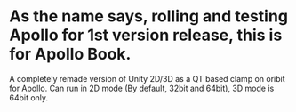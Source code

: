 # As the name says, rolling and testing Apollo for 1st version release, this is for Apollo Book.
A completely remade version of Unity 2D/3D as a QT based clamp on oribit for Apollo. Can run in 2D mode (By default, 32bit and 64bit), 3D mode is 64bit only.
